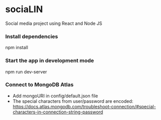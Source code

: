 # sociaLIN

Social media project using React and Node JS

### Install dependencies

npm install

### Start the app in development mode

npm run dev-server

### Connect to MongoDB Atlas

- Add mongoURI in config/default.json file
- The special characters from user/password are encoded:
  https://docs.atlas.mongodb.com/troubleshoot-connection/#special-characters-in-connection-string-password
